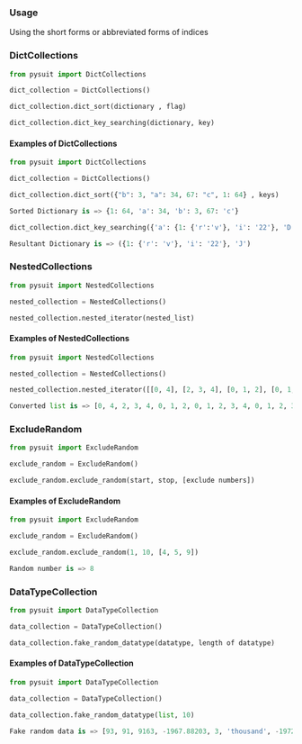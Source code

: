 ### Usage
Using the short forms or abbreviated forms of indices

### DictCollections
```python
from pysuit import DictCollections

dict_collection = DictCollections()

dict_collection.dict_sort(dictionary , flag)

dict_collection.dict_key_searching(dictionary, key)

```

#### Examples of DictCollections
```python
from pysuit import DictCollections
```
```python
dict_collection = DictCollections()
```
```python
dict_collection.dict_sort({"b": 3, "a": 34, 67: "c", 1: 64} , keys)
```
```python
Sorted Dictionary is => {1: 64, 'a': 34, 'b': 3, 67: 'c'}
```
```python
dict_collection.dict_key_searching({'a': {1: {'r':'v'}, 'i': '22'}, 'D': {'a': 'J', 22: 2}} , a)
```
```python
Resultant Dictionary is => ({1: {'r': 'v'}, 'i': '22'}, 'J')
```
### NestedCollections
```python
from pysuit import NestedCollections

nested_collection = NestedCollections()

nested_collection.nested_iterator(nested_list)
```
#### Examples of NestedCollections
```python
from pysuit import NestedCollections
```
```python
nested_collection = NestedCollections()
```
```python
nested_collection.nested_iterator([[0, 4], [2, 3, 4], [0, 1, 2], [0, 1, 2, 3, 4], [0, 1, 2, 3, 4]])
```
```python
Converted list is => [0, 4, 2, 3, 4, 0, 1, 2, 0, 1, 2, 3, 4, 0, 1, 2, 3, 4]
```
### ExcludeRandom
```python
from pysuit import ExcludeRandom

exclude_random = ExcludeRandom()

exclude_random.exclude_random(start, stop, [exclude numbers])
```
#### Examples of ExcludeRandom
```python
from pysuit import ExcludeRandom
```
```python
exclude_random = ExcludeRandom()
```
```python
exclude_random.exclude_random(1, 10, [4, 5, 9])
```
```python
Random number is => 8
```
### DataTypeCollection
```python
from pysuit import DataTypeCollection

data_collection = DataTypeCollection()

data_collection.fake_random_datatype(datatype, length of datatype)

```
#### Examples of DataTypeCollection
```python
from pysuit import DataTypeCollection
```
```python
data_collection = DataTypeCollection()
```
```python
data_collection.fake_random_datatype(list, 10)
```
```python
Fake random data is => [93, 91, 9163, -1967.88203, 3, 'thousand', -197247.03, 913, 983, 'thousand']
```
